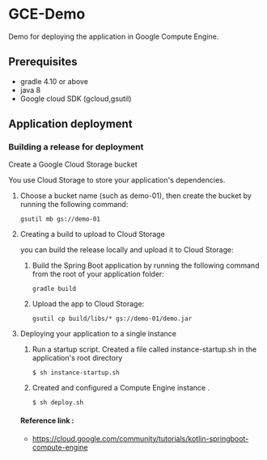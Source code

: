 # GCE-Demo

Demo for deploying the application in Google Compute Engine.

## Prerequisites

* gradle 4.10 or above
* java 8
* Google cloud SDK (gcloud,gsutil)

## Application deployment 

### Building a release for deployment
Create a Google Cloud Storage bucket

You use Cloud Storage to store your application's dependencies.

1. Choose a bucket name (such as demo-01), then create the bucket by running the following command:

       gsutil mb gs://demo-01
2. Creating a build to upload to Cloud Storage
  
     you can build the release locally and upload it to Cloud Storage:
  
    1. Build the Spring Boot application by running the following command from the root of your application folder:
  
           gradle build
    2. Upload the app to Cloud Storage:

           gsutil cp build/libs/* gs://demo-01/demo.jar

3. Deploying your application to a single instance
    
    1. Run  a startup script. Created a file called instance-startup.sh in the application's root directory
            
           $ sh instance-startup.sh 
    2. Created and configured a Compute Engine instance .
    
           $ sh deploy.sh
           
   #### Reference link :
   * https://cloud.google.com/community/tutorials/kotlin-springboot-compute-engine